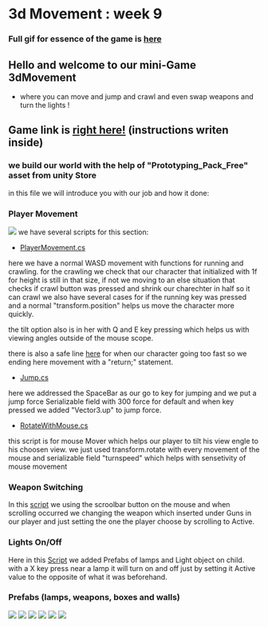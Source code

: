 # 3d Movement : week 9

### Full gif for essence of the game is [here](https://imgur.com/wMxKI5S)

## Hello and welcome to our mini-Game 3dMovement
* where you can move and jump and crawl and even swap weapons and turn the lights !

## Game link is [right here!](https://aviniv.itch.io/3d-movement) (instructions writen inside)

### we build our world with the help of "Prototyping_Pack_Free" asset from unity Store
in this file we will introduce you with our job and how it done:

### Player Movement
![](https://i.imgur.com/Vhh4IQ7.png)
we have several scripts for this section:
* [PlayerMovement.cs](https://github.com/Gamedev-Project/week-9/blob/main/Assets/Scripts/PlayerMovement.cs) 

here we have a normal WASD movement with functions for running and crawling.
for the crawling we check that our character that initialized with 1f for height is still in that size, if not we moving to an else situation that checks if crawl button was pressed and shrink our charechter in half so it can crawl
we also have several cases for if the running key was pressed and a normal "transform.position" helps us move the character more quickly.

the tilt option also is in her with Q and E key pressing which helps us with viewing angles outside of the mouse scope.

there is also a safe line [here](https://github.com/Gamedev-Project/week-9/blob/main/Assets/Scripts/PlayerMovement.cs#L54) for when our character going too fast so we ending here movement with a "return;" statement.
* [Jump.cs](https://github.com/Gamedev-Project/week-9/blob/main/Assets/Scripts/Jump.cs)

here we addressed the SpaceBar as our go to key for jumping and we put a jump force Serializable field with 300 force for default and when key pressed we added "Vector3.up" to jump force.
* [RotateWithMouse.cs](https://github.com/Gamedev-Project/week-9/blob/main/Assets/Scripts/RotateWithMouse.cs)

this script is for mouse Mover which helps our player to tilt his view engle to his choosen view. we just used transform.rotate with every movement of the mouse and serializable field "turnspeed" which helps with sensetivity of mouse movement

### Weapon Switching

In this [script](https://github.com/Gamedev-Project/week-9/blob/main/Assets/Scripts/WeaponSwitching.cs) we using the scroolbar button on the mouse and when scrolling occurred we changing the weapon which inserted under Guns in our player and just setting the one the player choose by scrolling to Active.

### Lights On/Off

Here in this [Script](https://github.com/Gamedev-Project/week-9/blob/main/Assets/Scripts/LightsManger.cs) we added Prefabs of lamps and Light object on child.
with a X key press near a lamp it will turn on and off just by setting it Active value to the opposite of what it was beforehand. 

### Prefabs (lamps, weapons, boxes and walls)
![](https://i.imgur.com/1Olkq4K.png)
![](https://i.imgur.com/5mk3fW7.png)
![](https://i.imgur.com/h1ZbDld.png)
![](https://i.imgur.com/zhnRKdY.png)
![](https://i.imgur.com/D3G6X6U.png)
![](https://i.imgur.com/wdR9YXm.png)
